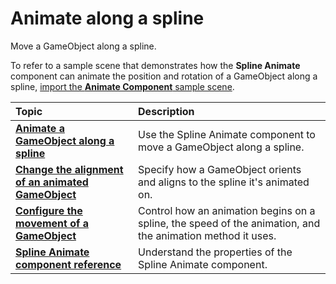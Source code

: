 # Animate along a spline
 
Move a GameObject along a spline.

To refer to a sample scene that demonstrates how the **Spline Animate** component can animate the position and rotation of a GameObject along a spline, [import the **Animate Component** sample scene](index.md#import-splines-samples). 


| **Topic**             | **Description**         |
| :-------------------- | :----------------------- |
| **[Animate a GameObject along a spline](animate-spline.md)**    | Use the Spline Animate component to move a GameObject along a spline. |
| **[Change the alignment of an animated GameObject](animate-alignment.md)** | Specify how a GameObject orients and aligns to the spline it's animated on.   | 
| **[Configure the movement of a GameObject](animate-movement.md)** | Control how an animation begins on a spline, the speed of the animation, and the animation method it uses.  |
| **[Spline Animate component reference](animate-component.md)**  | Understand the properties of the Spline Animate component.   |